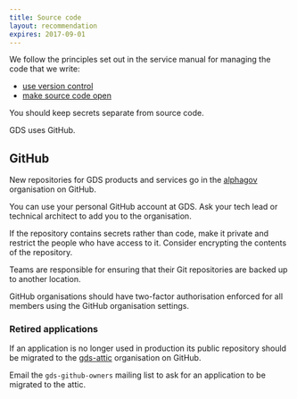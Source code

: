 ```yaml
---
title: Source code
layout: recommendation
expires: 2017-09-01
---
```


We follow the principles set out in the service manual for
managing the code that we write:

- [use version control](https://www.gov.uk/service-manual/technology/maintaining-version-control-in-coding)
- [make source code open](https://www.gov.uk/service-manual/technology/making-source-code-open-and-reusable)

You should keep secrets separate from source code.

GDS uses GitHub.

## GitHub

New repositories for GDS products and services go in the
[alphagov](https://github.com/alphagov/) organisation on GitHub.

You can use your personal GitHub account at GDS. Ask your tech
lead or technical architect to add you to the organisation.

If the repository contains secrets rather than code,
make it private and restrict the people who have access to it.
Consider encrypting the contents of the repository.

Teams are responsible for ensuring that their Git repositories
are backed up to another location.

GitHub organisations should have two-factor authorisation enforced for all members using the GitHub organisation settings.

### Retired applications

If an application is no longer used in production its public repository should be migrated to the [gds-attic](https://github.com/gds-attic/) organisation on GitHub.

Email the `gds-github-owners` mailing list to ask for an application to be
migrated to the attic.

